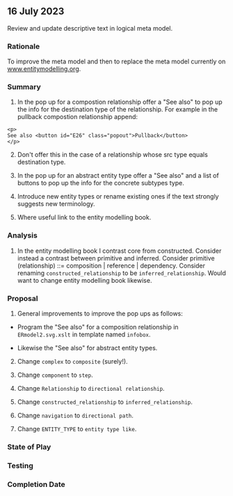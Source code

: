 

## 16 July 2023

Review and update descriptive text in logical meta model.

### Rationale 
To improve the meta model and then to replace the meta model currently on www.entitymodelling.org.

### Summary  
1. In the pop up for a compostion relationship offer a "See also" to pop up the info for the destination type of the relationship.
For example in the pullback compostion relationship append: 
```
<p>
See also <button id="E26" class="popout">Pullback</button>
</p>
```
2. Don't offer this in the case of a relationship whose src type equals destination type.

3. In the pop up for an abstract entity type offer a "See also" and a list of  buttons to pop up the info for the concrete subtypes type.

4. Introduce new entity types or rename existing ones if the text strongly suggests new terminology. 

5. Where useful link to the entity modelling book.

### Analysis
1. In the entity modelling book I contrast core from constructed. Consider instead a contrast between primitive and inferred.
Consider primitive (relationship) ::= composition | reference | dependency. 
Consider renaming `constructed_relationship` to be `inferred_relationship`.
Would want to change entity modelling book likewise.   

### Proposal
1. General improvements to  improve the pop ups as follows:

- Program the "See also" for a composition relationship in `ERmodel2.svg.xslt` in template named `infobox`.

- Likewise the "See also" for abstract entity types.

2. Change `complex` to `composite` (surely!).

3. Change `component` to `step`.

3. Change `Relationship` to `directional relationship`.

4. Change `constructed_relationship` to `inferred_relationship`.

5. Change `navigation` to `directional path`.

6. Change `ENTITY_TYPE` to `entity type like`.

### State of Play


### Testing

### Completion Date


